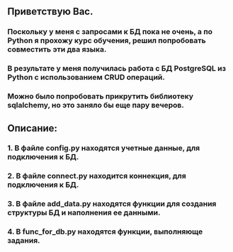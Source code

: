 ## Приветствую Вас.

### Поскольку у меня с запросами к БД пока не очень, а по Python я прохожу курс обучения, решил попробовать совместить эти два языка.
### В результате у меня получилась работа с БД PostgreSQL из Python с использованием CRUD операций. 
### Можно было попробовать прикрутить библиотеку sqlalchemy, но это заняло бы еще пару вечеров. 

## Описание:
### 1. В файле config.py находятся учетные данные, для подключения к БД. 
### 2. В файле connect.py находится коннекция, для подключения к БД.
### 3. В файле add_data.py находятся функции для создания структуры БД и наполнения ее данными.
### 4. В func_for_db.py находятся функции, выполняюще задания. 
